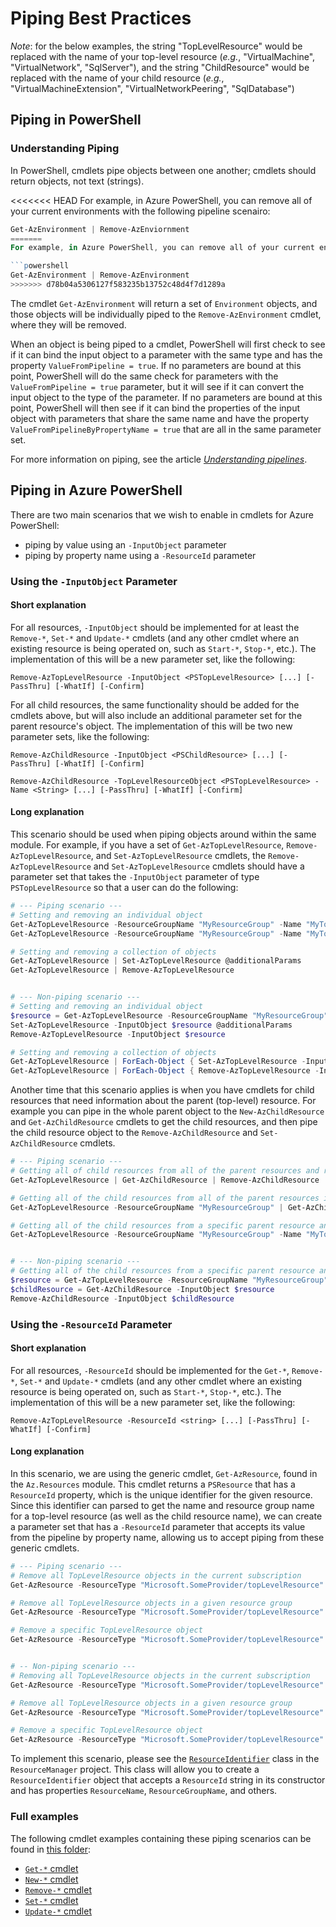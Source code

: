 # Piping Best Practices

_Note_: for the below examples, the string "TopLevelResource" would be replaced with the name of your top-level resource (_e.g._, "VirtualMachine", "VirtualNetwork", "SqlServer"), and the string "ChildResource" would be replaced with the name of your child resource (_e.g._, "VirtualMachineExtension", "VirtualNetworkPeering", "SqlDatabase")

## Piping in PowerShell

### Understanding Piping

In PowerShell, cmdlets pipe objects between one another; cmdlets should return objects, not text (strings).

<<<<<<< HEAD
For example, in Azure PowerShell, you can remove all of your current environments with the following pipeline scenairo:

```powershell
Get-AzEnvironment | Remove-AzEnviornment
=======
For example, in Azure PowerShell, you can remove all of your current environments with the following pipeline scenario:

```powershell
Get-AzEnvironment | Remove-AzEnvironment
>>>>>>> d78b04a5306127f583235b13752c48d4f7d1289a
```

The cmdlet `Get-AzEnvironment` will return a set of `Environment` objects, and those objects will be individually piped to the `Remove-AzEnvironment` cmdlet, where they will be removed.

When an object is being piped to a cmdlet, PowerShell will first check to see if it can bind the input object to a parameter with the same type and has the property `ValueFromPipeline = true`. If no parameters are bound at this point, PowerShell will do the same check for parameters with the `ValueFromPipeline = true` parameter, but it will see if it can convert the input object to the type of the parameter. If no parameters are bound at this point, PowerShell will then see if it can bind the properties of the input object with parameters that share the same name and have the property `ValueFromPipelineByPropertyName = true` that are all in the same parameter set.

For more information on piping, see the article [_Understanding pipelines_](https://docs.microsoft.com/en-us/powershell/scripting/learn/understanding-the-powershell-pipeline).

## Piping in Azure PowerShell

There are two main scenarios that we wish to enable in cmdlets for Azure PowerShell:
- piping by value using an `-InputObject` parameter
- piping by property name using a `-ResourceId` parameter

### Using the `-InputObject` Parameter

#### Short explanation
For all resources, `-InputObject` should be implemented for at least the `Remove-*`, `Set-*` and `Update-*` cmdlets (and any other cmdlet where an existing resource is being operated on, such as `Start-*`, `Stop-*`, etc.). The implementation of this will be a new parameter set, like the following:

```
Remove-AzTopLevelResource -InputObject <PSTopLevelResource> [...] [-PassThru] [-WhatIf] [-Confirm]
```

For all child resources, the same functionality should be added for the cmdlets above, but will also include an additional parameter set for the parent resource's object.  The implementation of this will be two new parameter sets, like the following:

```
Remove-AzChildResource -InputObject <PSChildResource> [...] [-PassThru] [-WhatIf] [-Confirm]

Remove-AzChildResource -TopLevelResourceObject <PSTopLevelResource> -Name <String> [...] [-PassThru] [-WhatIf] [-Confirm]
```

#### Long explanation
This scenario should be used when piping objects around within the same module. For example, if you have a set of `Get-AzTopLevelResource`, `Remove-AzTopLevelResource`, and `Set-AzTopLevelResource` cmdlets, the `Remove-AzTopLevelResource` and `Set-AzTopLevelResource` cmdlets should have a parameter set that takes the `-InputObject` parameter of type `PSTopLevelResource` so that a user can do the following:

```powershell
# --- Piping scenario ---
# Setting and removing an individual object
Get-AzTopLevelResource -ResourceGroupName "MyResourceGroup" -Name "MyTopLevelResource" | Set-AzTopLevelResource @additionalParams
Get-AzTopLevelResource -ResourceGroupName "MyResourceGroup" -Name "MyTopLevelResource" | Remove-AzTopLevelResource

# Setting and removing a collection of objects
Get-AzTopLevelResource | Set-AzTopLevelResource @additionalParams
Get-AzTopLevelResource | Remove-AzTopLevelResource


# --- Non-piping scenario ---
# Setting and removing an individual object
$resource = Get-AzTopLevelResource -ResourceGroupName "MyResourceGroup" -Name "MyTopLevelResource"
Set-AzTopLevelResource -InputObject $resource @additionalParams
Remove-AzTopLevelResource -InputObject $resource

# Setting and removing a collection of objects
Get-AzTopLevelResource | ForEach-Object { Set-AzTopLevelResource -InputObject $_ @additionalParams }
Get-AzTopLevelResource | ForEach-Object { Remove-AzTopLevelResource -InputObject $_ }
```

Another time that this scenario applies is when you have cmdlets for child resources that need information about the parent (top-level) resource. For example you can pipe in the whole parent object to the `New-AzChildResource` and `Get-AzChildResource` cmdlets to get the child resources, and then pipe the child resource object to the `Remove-AzChildResource` and `Set-AzChildResource` cmdlets.

```powershell
# --- Piping scenario ---
# Getting all of child resources from all of the parent resources and removing them
Get-AzTopLevelResource | Get-AzChildResource | Remove-AzChildResource

# Getting all of the child resources from all of the parent resources in a resource group and removing them
Get-AzTopLevelResource -ResourceGroupName "MyResourceGroup" | Get-AzChildResource | Remove-AzChildResource

# Getting all of the child resources from a specific parent resource and removing them
Get-AzTopLevelResource -ResourceGroupName "MyResourceGroup" -Name "MyTopLevelResource" | Get-AzChildResource | Remove-AzChildResource


# --- Non-piping scenario ---
# Getting all of the child resources from a specific parent resource and removing them
$resource = Get-AzTopLevelResource -ResourceGroupName "MyResourceGroup" -Name "MyTopLevelResource"
$childResource = Get-AzChildResource -InputObject $resource
Remove-AzChildResource -InputObject $childResource
```

### Using the `-ResourceId` Parameter

#### Short explanation
For all resources, `-ResourceId` should be implemented for the `Get-*`, `Remove-*`, `Set-*` and `Update-*` cmdlets (and any other cmdlet where an existing resource is being operated on, such as `Start-*`, `Stop-*`, etc.). The implementation of this will be a new parameter set, like the following:

```
Remove-AzTopLevelResource -ResourceId <string> [...] [-PassThru] [-WhatIf] [-Confirm]
```

#### Long explanation

In this scenario, we are using the generic cmdlet, `Get-AzResource`, found in the `Az.Resources` module. This cmdlet returns a `PSResource` that has a `ResourceId` property, which is the unique identifier for the given resource. Since this identifier can parsed to get the name and resource group name for a top-level resource (as well as the child resource name), we can create a parameter set that has a `-ResourceId` parameter that accepts its value from the pipeline by property name, allowing us to accept piping from these generic cmdlets.

```powershell
# --- Piping scenario ---
# Remove all TopLevelResource objects in the current subscription
Get-AzResource -ResourceType "Microsoft.SomeProvider/topLevelResource" | Remove-AzTopLevelResource

# Remove all TopLevelResource objects in a given resource group
Get-AzResource -ResourceType "Microsoft.SomeProvider/topLevelResource" -ResourceGroupEquals "MyResourceGroup" | Remove-AzTopLevelResource

# Remove a specific TopLevelResource object
Get-AzResource -ResourceType "Microsoft.SomeProvider/topLevelResource" -ResourceGroupEquals "MyResourceGroup" -Name "MyTopLevelResource" | Remove-AzTopLevelResource


# -- Non-piping scenario ---
# Removing all TopLevelResource objects in the current subscription
Get-AzResource -ResourceType "Microsoft.SomeProvider/topLevelResource" | ForEach-Object { Remove-AzTopLevelResource -ResourceId $_.ResourceId }

# Remove all TopLevelResource objects in a given resource group
Get-AzResource -ResourceType "Microsoft.SomeProvider/topLevelResource" -ResourceGroupEquals "MyResourceGroup" | ForEach-Object { Remove-AzTopLevelResource -ResourceId $_.ResourceId }

# Remove a specific TopLevelResource object
Get-AzResource -ResourceType "Microsoft.SomeProvider/topLevelResource" -ResourceGroupEquals "MyResourceGroup" -ResourceNameEquals "MyTopLevelResource" | ForEach-Object { Remove-AzTopLevelResource -ResourceId $_.ResourceId }
```

To implement this scenario, please see the [`ResourceIdentifier`](https://github.com/Azure/azure-powershell-common/blob/52fc157798d0fdd83f20755106e131aec1689ceb/src/ResourceManager/Version2016_09_01/Utilities/Models/ResourceIdentifier.cs) class in the `ResourceManager` project. This class will allow you to create a `ResourceIdentifier` object that accepts a `ResourceId` string in its constructor and has properties `ResourceName`, `ResourceGroupName`, and others.

### Full examples

The following cmdlet examples containing these piping scenarios can be found in [this folder](../examples):

- [`Get-*` cmdlet](../examples/get-cmdlet-example.md)
- [`New-*` cmdlet](../examples/new-cmdlet-example.md)
- [`Remove-*` cmdlet](../examples/remove-cmdlet-example.md)
- [`Set-*` cmdlet](../examples/set-cmdlet-example.md)
- [`Update-*` cmdlet](../examples/update-cmdlet-example.md)